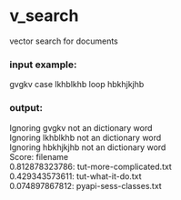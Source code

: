 # v_search
vector search for documents

### input example: 
  gvgkv case lkhblkhb loop hbkhjkjhb
  
### output: 
  Ignoring gvgkv not an dictionary word  
  Ignoring lkhblkhb not an dictionary word  
  Ignoring hbkhjkjhb not an dictionary word   
  Score: filename   
  0.812878323786: tut-more-complicated.txt   
  0.429343573611: tut-what-it-do.txt    
  0.074897867812: pyapi-sess-classes.txt   
  

